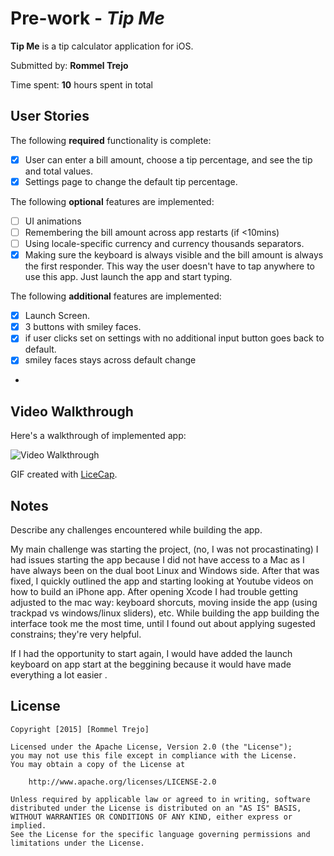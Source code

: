 # Pre-work - *Tip Me*

**Tip Me** is a tip calculator application for iOS.

Submitted by: **Rommel Trejo**

Time spent: **10** hours spent in total

## User Stories

The following **required** functionality is complete:

* [x] User can enter a bill amount, choose a tip percentage, and see the tip and total values.
* [x] Settings page to change the default tip percentage.

The following **optional** features are implemented:
* [ ] UI animations
* [ ] Remembering the bill amount across app restarts (if <10mins)
* [ ] Using locale-specific currency and currency thousands separators.
* [x] Making sure the keyboard is always visible and the bill amount is always the first responder. This way the user doesn't have to tap anywhere to use this app. Just launch the app and start typing.

The following **additional** features are implemented:

- [x] Launch Screen.
- [x] 3 buttons with smiley faces.
- [x] if user clicks set on settings with no additional input button goes back to default.
- [x] smiley faces stays across default change
- 

## Video Walkthrough 

Here's a walkthrough of implemented app:

<img src='http://i.imgur.com/bJOwNKW.gif' title='Video Walkthrough' width='' alt='Video Walkthrough' />

GIF created with [LiceCap](http://www.cockos.com/licecap/).

## Notes

Describe any challenges encountered while building the app.



My main challenge was starting the project, (no, I was not procastinating) I had issues starting the app because I did not have access to a Mac as I have always been on the dual boot Linux and Windows side. After that was fixed, I quickly outlined the app and starting looking at Youtube videos on how to build an iPhone app. After opening Xcode I had trouble getting adjusted to the mac way: keyboard shorcuts, moving inside the app (using trackpad vs windows/linux sliders), etc. While building the app building the interface took me the most time, until I found out about applying sugested constrains; they're very helpful.


If I had the opportunity to start again, I would have added the launch keyboard on app start at the beggining because it would have made everything a lot easier . 

## License

    Copyright [2015] [Rommel Trejo]

    Licensed under the Apache License, Version 2.0 (the "License");
    you may not use this file except in compliance with the License.
    You may obtain a copy of the License at

        http://www.apache.org/licenses/LICENSE-2.0

    Unless required by applicable law or agreed to in writing, software
    distributed under the License is distributed on an "AS IS" BASIS,
    WITHOUT WARRANTIES OR CONDITIONS OF ANY KIND, either express or implied.
    See the License for the specific language governing permissions and
    limitations under the License.
